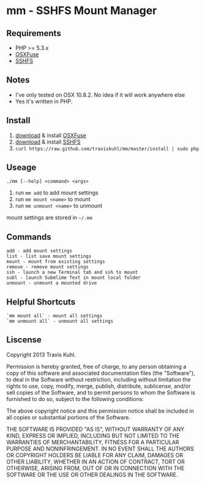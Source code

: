 mm - SSHFS Mount Manager
====================

Requirements
-----------------
 * PHP >= 5.3.x
 * [OSXFuse](https://github.com/osxfuse/osxfuse)
 * [SSHFS](https://github.com/osxfuse/sshfs)

Notes
------------------
 * I've only tested on OSX 10.8.2. No idea if it will work anywhere else
 * Yes it's written in PHP.

Install
-----------------
 1. [download](https://github.com/downloads/osxfuse/osxfuse/OSXFUSE-2.5.4.dmg) & install [OSXFuse](https://github.com/osxfuse/osxfuse)
 2. [download](https://github.com/downloads/osxfuse/sshfs/SSHFS-2.4.1.pkg) & install [SSHFS](https://github.com/osxfuse/sshfs)
 3. `curl https://raw.github.com/traviskuhl/mm/master/install | sudo php`



Useage
-----------------
    ./mm [--help] <command> <args>

 1. run `mm add` to add mount settings
 2. run `mm mount <name>` to mount
 3. run `mm unmount <name>` to unmount

mount settings are stored in `~/.mm`

Commands
----------------
    add - add mount settings
    list - list save mount settings
    mount - mount from existing settings
    remove - remove mount settings
    ssh - launch a new Terminal tab and ssh to mount
    subl - launch Submlime Text in mount local folder
    unmount - unmount a mounted drive

Helpful Shortcuts
-------------------
    `mm mount all` - mount all settings
    `mm unmount all` - unmount all settings


Liscense
----------------
Copyright 2013 Travis Kuhl.

Permission is hereby granted, free of charge, to any person obtaining a copy of this software and associated documentation files (the "Software"), to deal in the Software without restriction, including without limitation the rights to use, copy, modify, merge, publish, distribute, sublicense, and/or sell copies of the Software, and to permit persons to whom the Software is furnished to do so, subject to the following conditions:

The above copyright notice and this permission notice shall be included in all copies or substantial portions of the Software.

THE SOFTWARE IS PROVIDED "AS IS", WITHOUT WARRANTY OF ANY KIND, EXPRESS OR IMPLIED, INCLUDING BUT NOT LIMITED TO THE WARRANTIES OF MERCHANTABILITY, FITNESS FOR A PARTICULAR PURPOSE AND NONINFRINGEMENT. IN NO EVENT SHALL THE AUTHORS OR COPYRIGHT HOLDERS BE LIABLE FOR ANY CLAIM, DAMAGES OR OTHER LIABILITY, WHETHER IN AN ACTION OF CONTRACT, TORT OR OTHERWISE, ARISING FROM, OUT OF OR IN CONNECTION WITH THE SOFTWARE OR THE USE OR OTHER DEALINGS IN THE SOFTWARE.